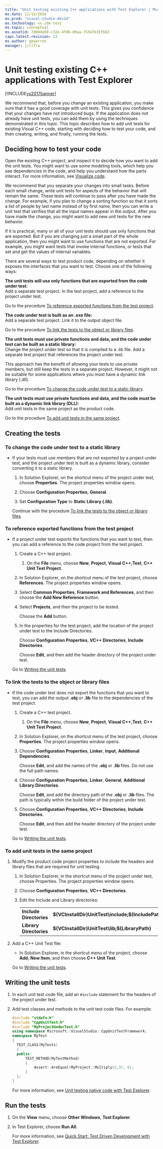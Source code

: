 ```yaml
---
title: "Unit testing existing C++ applications with Test Explorer | Microsoft Docs"
ms.date: 11/15/2016
ms.prod: "visual-studio-dev14"
ms.technology: vs-ide-test
ms.topic: conceptual
ms.assetid: 7d08de69-c32e-4f0b-89aa-75347b15fb82
caps.latest.revision: 13
ms.author: gewarren
manager: jillfra
---
```

# Unit testing existing C++ applications with Test Explorer
[!INCLUDE[vs2017banner](../includes/vs2017banner.md)]

We recommend that, before you change an existing application, you make sure that it has a good coverage with unit tests. This gives you confidence that your changes have not introduced bugs. If the application does not already have unit tests, you can add them by using the techniques demonstrated in this topic. This topic describes how to add unit tests for existing Visual C++ code, starting with deciding how to test your code, and then creating, writing, and finally, running the tests.  
  
## Deciding how to test your code  
 Open the existing C++ project, and inspect it to decide how you want to add the unit tests. You might want to use some modeling tools, which help you see dependencies in the code, and help you understand how the parts interact. For more information, see [Visualize code](../modeling/visualize-code.md).  
  
 We recommend that you separate your changes into small tasks. Before each small change, write unit tests for aspects of the behavior that will remain the same. These tests will continue to pass after you have made the change. For example, if you plan to change a sorting function so that it sorts a list of people by last name instead of by first name, then you can write a unit test that verifies that all the input names appear in the output. After you have made the change, you might want to add new unit tests for the new behavior.  
  
 If it is practical, many or all of your unit tests should use only functions that are exported. But if you are changing just a small part of the whole application, then you might want to use functions that are not exported. For example, you might want tests that invoke internal functions, or tests that set and get the values of internal variables.  
  
 There are several ways to test product code, depending on whether it exposes the interfaces that you want to test. Choose one of the following ways:  
  
 **The unit tests will use only functions that are exported from the code under test:**  
 Add a separate test project. In the test project, add a reference to the project under test.  
  
 Go to the procedure [To reference exported functions from the test project](#projectRef).  
  
 **The code under test is built as an .exe file:**  
 Add a separate test project. Link it to the output object file.  
  
 Go to the procedure [To link the tests to the object or library files](#objectRef).  
  
 **The unit tests must use private functions and data, and the code under test can be built as a static library:**  
 Change the project under test so that it is compiled to a .lib file. Add a separate test project that references the project under test.  
  
 This approach has the benefit of allowing your tests to use private members, but still keep the tests in a separate project. However, it might not be suitable for some applications where you must have a dynamic link library (.dll).  
  
 Go to the procedure [To change the code under test to a static library](#staticLink).  
  
 **The unit tests must use private functions and data, and the code must be built as a dynamic link library (DLL):**  
 Add unit tests in the same project as the product code.  
  
 Go to the procedure [To add unit tests in the same project](#sameProject).  
  
## Creating the tests  
  
### <a name="staticLink"></a> To change the code under test to a static library  
  
- If your tests must use members that are not exported by a project under test, and the project under test is built as a dynamic library, consider converting it to a static library.  
  
  1. In Solution Explorer, on the shortcut menu of the project under test, choose **Properties**. The project properties window opens.  
  
  2. Choose **Configuration Properties**, **General**.  
  
  3. Set **Configuration Type** to **Static Library (.lib)**.  
  
  Continue with the procedure [To link the tests to the object or library files](#objectRef).  
  
### <a name="projectRef"></a> To reference exported functions from the test project  
  
- If a project under test exports the functions that you want to test, then you can add a reference to the code project from the test project.  
  
  1. Create a C++ test project.  
  
      1. On the **File** menu, choose **New**, **Project**, **Visual C++,Test**, **C++ Unit Test Project**.  
  
  2. In Solution Explorer, on the shortcut menu of the test project, choose **References**. The project properties window opens.  
  
  3. Select **Common Properties**, **Framework and References**, and then choose the **Add New Reference** button.  
  
  4. Select **Projects**, and then the project to be tested.  
  
       Choose the **Add** button.  
  
  5. In the properties for the test project, add the location of the project under test to the Include Directories.  
  
       Choose **Configuration Properties**, **VC++ Directories**, **Include Directories**.  
  
       Choose **Edit**, and then add the header directory of the project under test.  
  
  Go to [Writing the unit tests](#addTests).  
  
### <a name="objectRef"></a> To link the tests to the object or library files  
  
- If the code under test does not export the functions that you want to test, you can add the output **.obj** or **.lib** file to the dependencies of the test project.  
  
  1. Create a C++ test project.  
  
      1. On the **File** menu, choose **New**, **Project**, **Visual C++,Test**, **C++ Unit Test Project**.  
  
  2. In Solution Explorer, on the shortcut menu of the test project, choose **Properties**. The project properties window opens.  
  
  3. Choose **Configuration Properties**, **Linker**, **Input**, **Additional Dependencies**.  
  
       Choose **Edit**, and add the names of the **.obj** or **.lib** files. Do not use the full path names.  
  
  4. Choose **Configuration Properties**, **Linker**, **General**, **Additional Library Directories**.  
  
       Choose **Edit**, and add the directory path of the **.obj** or **.lib** files. The path is typically within the build folder of the project under test.  
  
  5. Choose **Configuration Properties**, **VC++ Directories**, **Include Directories**.  
  
       Choose **Edit**, and then add the header directory of the project under test.  
  
  Go to [Writing the unit tests](#addTests).  
  
### <a name="sameProject"></a> To add unit tests in the same project  
  
1. Modify the product code project properties to include the headers and library files that are required for unit testing.  
  
   1. In Solution Explorer, in the shortcut menu of the project under test, choose Properties. The project properties window opens.  
  
   2. Choose **Configuration Properties**, **VC++ Directories**.  
  
   3. Edit the Include and Library directories:  
  
       |||  
       |-|-|  
       |**Include Directories**|**$(VCInstallDir)UnitTest\include;$(IncludePath)**|  
       |**Library Directories**|**$(VCInstallDir)UnitTest\lib;$(LibraryPath)**|  
  
2. Add a C++ Unit Test file:  
  
   - In Solution Explorer, in the shortcut menu of the project, choose **Add**, **New Item**, and then choose **C++ Unit Test**.  
  
   Go to [Writing the unit tests](#addTests).  
  
## <a name="addTests"></a> Writing the unit tests  
  
1. In each unit test code file, add an `#include` statement for the headers of the project under test.  
  
2. Add test classes and methods to the unit test code files. For example:  
  
   ```cpp  
   #include "stdafx.h"  
   #include "CppUnitTest.h"  
   #include "MyProjectUnderTest.h"  
   using namespace Microsoft::VisualStudio::CppUnitTestFramework;  
   namespace MyTest  
   {  
     TEST_CLASS(MyTests)  
     {  
     public:  
         TEST_METHOD(MyTestMethod)  
         {  
             Assert::AreEqual(MyProject::Multiply(2,3), 6);  
         }  
     };  
   }  
   ```  
  
   For more information, see [Unit testing native code with Test Explorer](https://msdn.microsoft.com/8a09d6d8-3613-49d8-9ffe-11375ac4736c).  
  
## Run the tests  
  
1. On the **View** menu, choose **Other Windows**, **Test Explorer**.  
  
2. In Test Explorer, choose **Run All**.  
  
   For more information, see [Quick Start: Test Driven Development with Test Explorer](../test/quick-start-test-driven-development-with-test-explorer.md).
